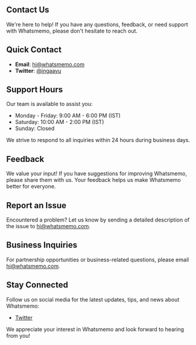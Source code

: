 ## Contact Us

We're here to help! If you have any questions, feedback, or need support with Whatsmemo, please don't hesitate to reach out.

## Quick Contact

- **Email**: hi@whatsmemo.com
- **Twitter**: [@ingaavu](https://twitter.com/ingaavu)

## Support Hours

Our team is available to assist you:

- Monday - Friday: 9:00 AM - 6:00 PM (IST)
- Saturday: 10:00 AM - 2:00 PM (IST)
- Sunday: Closed

We strive to respond to all inquiries within 24 hours during business days.

## Feedback

We value your input! If you have suggestions for improving Whatsmemo, please share them with us. Your feedback helps us make Whatsmemo better for everyone.

## Report an Issue

Encountered a problem? Let us know by sending a detailed description of the issue to hi@whatsmemo.com.

## Business Inquiries

For partnership opportunities or business-related questions, please email hi@whatsmemo.com.

## Stay Connected

Follow us on social media for the latest updates, tips, and news about Whatsmemo:

- [Twitter](https://twitter.com/ingaavu)

We appreciate your interest in Whatsmemo and look forward to hearing from you!
